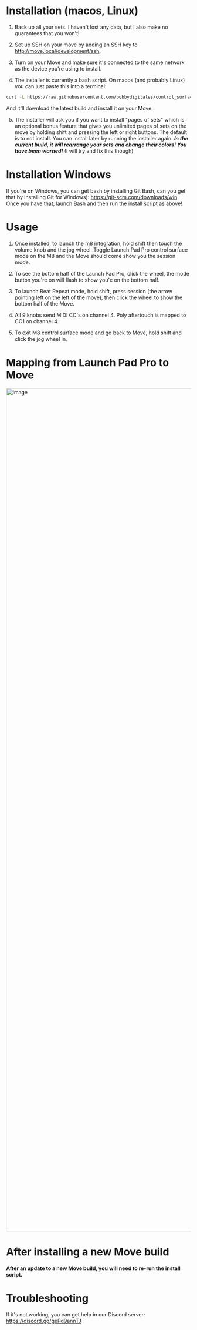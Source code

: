 Installation (macos, Linux)
===========================

1. Back up all your sets. I haven't lost any data, but I also make no guarantees that you won't!

2. Set up SSH on your move by adding an SSH key to http://move.local/development/ssh.

3. Turn on your Move and make sure it's connected to the same network as the device you're using to install.

4. The installer is currently a bash script. On macos (and probably Linux) you can just paste this into a terminal:

```bash
curl -L https://raw.githubusercontent.com/bobbydigitales/control_surface_move/main/installer/install.sh | sh
```

And it'll download the latest build and install it on your Move. 

5. The installer will ask you if you want to install "pages of sets" which is an optional bonus feature that gives you unlimited pages of sets on the move by holding shift and pressing the left or right buttons. The default is to not install. You can install later by running the installer again. _**In the current build, it will rearrange your sets and change their colors! You have been warned!**_ (I will try and fix this though)


Installation Windows
====================
If you're on Windows, you can get bash by installing Git Bash, can you get that by installing Git for Windows): https://git-scm.com/downloads/win. Once you have that, launch Bash and then run the install script as above!
   
Usage
=====
1. Once installed, to launch the m8 integration, hold shift then touch the volume knob and the jog wheel. Toggle Launch Pad Pro control surface mode on the M8 and the Move should come show you the session mode.

2. To see the bottom half of the Launch Pad Pro, click the wheel, the mode button you're on will flash to show you'e on the bottom half.

3. To launch Beat Repeat mode, hold shift, press session (the arrow pointing left on the left of the move), then click the wheel to show the bottom half of the Move.

4. All 9 knobs send MIDI CC's on channel 4. Poly aftertouch is mapped to CC1 on channel 4.

5. To exit M8 control surface mode and go back to Move, hold shift and click the jog wheel in.

Mapping from Launch Pad Pro to Move
===================================
<img width="3300" height="2295" alt="image" src="https://github.com/user-attachments/assets/8d94519d-0b6b-41f5-b40c-21c2b95e113f" />

After installing a new Move build
=================================
**After an update to a new Move build, you will need to re-run the install script.**

Troubleshooting
===============
If it's not working, you can get help in our Discord server: https://discord.gg/gePd9annTJ

